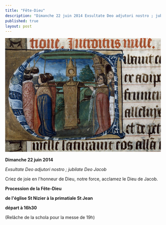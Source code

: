 ```yaml
---
title: "Fête-Dieu"
description: "Dimanche 22 juin 2014 Exsultate Deo adjutori nostro ; jubilate Deo Jacob Criez de joie en l'honneur de Dieu, notre force, acclamez le Dieu de Jacob. Procession de la Fête-Dieu de l'église St Nizier à la primatiale St Jean départ à 16h30 (Relâche de la..."
published: true
layout: post
---
```



![](/images/2014-06-14-fete-dieu-4.jpg)

**Dimanche 22 juin 2014**

*Exsultate Deo adjutori nostro ; jubilate Deo Jacob*

Criez de joie en l'honneur de Dieu, notre force, acclamez le Dieu de Jacob.

**Procession de la Fête-Dieu**

**de l'église St Nizier à la primatiale St Jean**

**départ à 16h30**

(Relâche de la schola pour la messe de 19h)